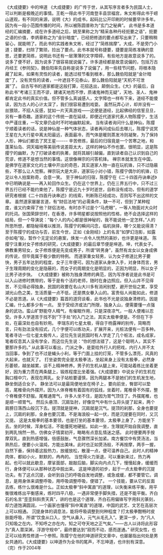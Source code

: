 《大成捷要》中的坤道
      《大成捷要》的广传于世，从其写序言者多为民国人士，可以判断是极晚近的事情。王乾一得此书于河南登丰县崇福宫，朱文彬得此书于崂山道观，有不同的来源，说明《大》的成书，起码比公开印刷的时候要早许多年。因为有一段小范围传播的时间，所以被陈圆普称为“玄门之秘典”。      此书是多本道经的汇编摘要，成在许多道经之后，姚至果称之为“精采各种丹经扼要之语”，扼要之语的价值，李炳章称之为“金针暗度”，已经把修道的要点都写出来了，只要稍稍留心，就能明了。而此书的实践者朱文彬，经过了“简练揣摩”。大成，不是旁门小道；捷要，扫除了繁琐，捡出了要点。此书本就号称捷要，捷要是简练准确的意思，还要更简练，说明此书还有一层薄薄的文字障碍，有些地方是故意说多了的。      说多了便不好，因为说多了很容易就说偏了。许多道经都是故意说偏的，包括万古丹经王《参同契》，魏伯阳率先自称是说多了说偏了，用一些枝节问题，将根本隐藏了起来。如果有灵性的读者，能透过枝节看到根本，那么魏伯阳就是“金针暗度”了，没有灵性的读者，一叶遮目不见泰山，那么魏伯阳就是“天机不可泄漏”了。      自古写书的道家都是这般打算，花招迭出，颠倒众生。《大》的最后，自称此书“考诸三王而不谬，建诸天地而不悖，质诸鬼神而无疑”，天地、圣人、鬼神都肯定此书的真实价值。但不管多么真诚感人，文字障也一样布下来，道经不能傻读，因为古人的心计太深了，我们很容易遭到戏耍。      虽然玩弄心计，却并没有一丝猥琐，不招人反感，犹如一片天真游戏——这便是道经，比起佛经的信誓旦旦，另有一番奇趣。道家的这个传统一直在延续，即便近代道家代表人物陈撄宁，生活中严谨庄重，一写文章仍会时不时地幽默起来。      当有读者询问什么是神仙，陈撄宁顺着读者的话，说是神仙是一种气体状态，读者再问成仙后去哪儿，陈撄宁说冥王星在九大行星中离太阳最远，表面最冷，而气体是暖则蒸发冷则凝聚，为了保持人形，神仙们都去了冥王星------      辛苦修炼，最后的归宿竟是一个苦寒之地，和蓬莱仙岛、洞天福地等美丽传说差距太大，这样的神仙不作也罢。很明显，这是陈撄宁的幽默，为了打破读者的执著，就将其越引越偏，直到读者自己认识到自己的荒谬，修道不是想当然的事情。这很像禅宗的问答机锋。     禅宗本就发生在中国，是佛学在道家文化的土壤中开出的奇芭，其实道家人物一直在玩机锋，只不过隐蔽些，不那么让人觉察。禅宗玩大是大非，道家玩小对小错，陈撄宁偶尔的机锋，已足以令人拍案称奇，会意一笑。      至于神仙的归宿，陈撄宁在《二十四首丹诀串述》中已明确说是——再入轮回作众生。仍在这个世界上，仍在三界五行中，只不过三界五行已经不能约束他了。陈撄宁是近九十岁时逝世，自称没有成功，但有的道学研究者根据《二十四首丹诀串述》的线索，判断陈已经成功，否则写不出这样的文章。       虽然道家屡屡言道，有“财侣法地”的必需条件，缺一不可，但到了某种程度，谁又约束得了他？财侣法地，有时亦不过是个“马虎眼”，一等人物面对大众时的托词。张国荣辞世时，在香港，许多明星都说按照他的性格，绝不会选择这样的结局，但一个导演说：“每个人的内心都是很神秘的，我不能说他一定怎样。”人的所思所想，都隐秘得难以推测，陈撄宁的瞬间闪念，临机抉择，哪个又能说得清？       至于陈撄宁的成功与否，前生今世，正如《金刚经》上的名言“如梦幻泡影，如露亦如电”般，暂作个无定论的悬案，焕发一点令人恍然的美妙，也许更是味道。        陈撄宁注重对女子修炼的研究，《大成捷要》的最后章节便是坤道。坤，代表女子。佛教重男轻女，女子修炼便是先变成男子，所谓“转男身”，虽然有龙女以女身成佛的传说，但毕竟属于极少数的特例。       而道家重女轻男，认为女子修道比男子要快，男子五年达到的程度，女子三年便可。因为道家从身体入手，对身体而言，男子生理周期的变化是隐蔽的，而女子的周期变化是明显的，正因为明显，所以女子比男子进步快。      《大成捷要》被称为独身清修的典范，因为写序者说是此书是可以入山进修时携带的，等于是有个活的老师，随时在身边照应。但入山并不见得苦，不见得必得独身。民国的政要在名山大川多有消闲别墅，避开世俗之累，享受湖光山色之美，生活质量一点不低，还是携女眷入山的。富贵俗人尚能如此，修道不必是苦道。从《大成捷要》篇首的道窍谈看，此书也不光是说独身清修的。因是汇编，什么都多少有一点。      至于受经济或法门所限，独身入山，便需要懂一点强身的武功。蛮山旷野能夺人精气，有催眠作用，只是深夜凉气，一般人便难以忍受。许多人学道苦于找不到“下手处”的入门之法，其实太极拳便是。不但在下手处，在最深处也自有妙用。       李瑞东的七星太极，得自于杨露禅的别传，简略而言，只有劲法没有招式，几个字便可以练功夫，扩展开来，光桩法便有一百多种。笔者寻访一位七星太极传人，这位先生说民国时有人学走了几个桩法，成名成家，笔者叹息其人没有学全，而这位先生说：“你的想法错了，这是个聪明人，其实不要那许多的。”         从此事可以看出，门派之争，是耍给外行人的把戏，内行人并不太当回事，争到了也不过是蝇头小利，等于门面上挂的灯笼，不管多么漂亮，风真的大起来，也就灭了。       打坐姿势完全是太极拳法，坐起来身上没有太极拳，必然身形萎顿，越坐越累，谈不上精神修养。男子的生机从腿上来，可能站着练比坐着更好，因为重力贯在两条腿上，锻炼程度比坐着强。《大成捷要》中说女子的生机在胸口檀中穴，表现在两乳。女子站桩要谨慎，因为两腿本不是她们的生机发生地，静坐倒适合女子。       静坐法可以是最简便地坐在椅子上，要向前坐，臀部可以垫高，尾椎骨向外摆开。因为人体脊椎有着固有的弧线，坐着时，尾椎骨不外摆，整个脊椎便不舒服。尾椎通胃气，许多人坐不住，是因为胃气顶住了。外摆尾椎，也是顺一顺胃气。       然后头悬顶、沉肩坠肘，好像空气中有什么将头提了起来，两个肩膀日落西山般沉下去。提顶就是提神，沉肩就是沉气。提顶的刹那，全身也要提上，沉肩的刹那，全身也要沉潜。不是海浪般一起一伏，而是沉提要在同时，又沉又提。        这是太极拳的基本要领，也是打坐的基本要领，太极拳上身了，方能坐下去。坐的时候，浑身松活，不能僵死地硬挺。如此一坐，生理就开始自我调整，直到两乳悄然一热，仿佛女子情窦初开，略略有点意乱情迷之感。        此时便要两手按摩双乳，直到热感增强，倍感鼓胀，气息骤然深长加紧。南方餐饮中有煲汤法，当熟热后，便要小火温炖，方能出美味。此时也正如煲汤般，不再按摩，两手一握，自然下垂，保持着这股热力，放缓放松，散漫一点，便可温养自己。此时人的精神肉体，都如小火，默默的，冉冉的。         当觉得火力渐退，可以重新来过，热力再起。也可以就此歇息，摩挲面部，敲敲后脑，脚尖向内点几下，慢慢起身，缓缓而行，身体便可以从那种状态中脱出来。         这是坤道的初步，起于一点太极拳的沉提功夫。有了这点沉提，会听到自己的呼吸自发地调整，或急或缓，都不要管它。调息，是用身体来调整呼吸，用呼吸调整呼吸，便错了。        一个技能，要从它的反面去练，练什么很难是什么。正如太极拳“斜中寓直”的道理，以失衡来练平衡，用平衡很难练出平衡感来，练时四平八稳，一遇非常便手脚失措，还是不能平衡。齐白石的名言“歪歪斜斜贵天真”，讲的也是这个道理，齐白石用偏锋写字用斜刃篆刻，却力道饱满圆润，一个画家也懂得“斜中寓直”的道理，中国的武艺、文艺在高层次上可以相通。        沉提身体的调息法，能将呼吸调整到何种程度？打太极拳酣畅时皮肤能呼吸，所谓“饮食从口入，空气从鼻入，元气从毛孔入”。更深一步，为“凡人只知吸之在内，不知呼之亦在内，知之可夺天地之正气矣。”——古人以诗将此形容为“真人潜深渊，浮游守规中”，最终要达到“寂而不动，感而遂通。”         研究女性，也正可以给男性修道一个参照。陈撄宁在他的坤道研究文章中，也屡屡指出何处是男女共通的。《大成捷要》以坤道作为全书的尾声，不忘坤道，也许别有深意。  （完）作于2004年                                           
